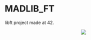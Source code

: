 # MADLIB_FT

libft project made at 42.
<div align="center">
  <img src=https://i0.wp.com/lesoreillescurieuses.com/wp-content/uploads/2021/03/35A1D1FB-8163-4DCD-8DB4-56962AC2DEE6.jpeg?resize=697%2C697&ssl=1>
</div>
